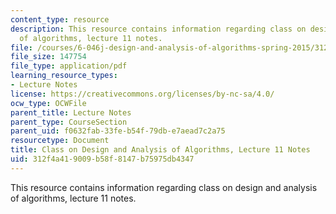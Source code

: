 ```yaml
---
content_type: resource
description: This resource contains information regarding class on design and analysis
  of algorithms, lecture 11 notes.
file: /courses/6-046j-design-and-analysis-of-algorithms-spring-2015/312f4a419009b58f8147b75975db4347_MIT6_046JS15_lec11.pdf
file_size: 147754
file_type: application/pdf
learning_resource_types:
- Lecture Notes
license: https://creativecommons.org/licenses/by-nc-sa/4.0/
ocw_type: OCWFile
parent_title: Lecture Notes
parent_type: CourseSection
parent_uid: f0632fab-33fe-b54f-79db-e7aead7c2a75
resourcetype: Document
title: Class on Design and Analysis of Algorithms, Lecture 11 Notes
uid: 312f4a41-9009-b58f-8147-b75975db4347
---
```

This resource contains information regarding class on design and analysis of algorithms, lecture 11 notes.